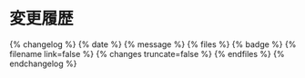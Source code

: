 # 変更履歴

{% changelog %}
    {% date %}
    {% message %}
    {% files %}
        {% badge %}
        {% filename link=false %}
        {% changes truncate=false %}
    {% endfiles %}
{% endchangelog %}
